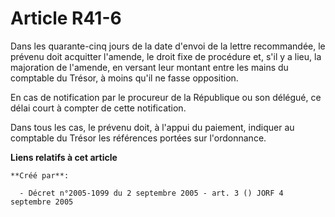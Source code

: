 # Article R41-6

Dans les quarante-cinq jours de la date d'envoi de la lettre recommandée, le prévenu doit acquitter l'amende, le droit fixe
de procédure et, s'il y a lieu, la majoration de l'amende, en versant leur montant entre les mains du comptable du Trésor, à
moins qu'il ne fasse opposition.

En cas de notification par le procureur de la République ou son délégué, ce délai court à compter de cette notification.

Dans tous les cas, le prévenu doit, à l'appui du paiement, indiquer au comptable du Trésor les références portées sur
l'ordonnance.

**Liens relatifs à cet article**

	**Créé par**:

	  - Décret n°2005-1099 du 2 septembre 2005 - art. 3 () JORF 4 septembre 2005
